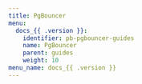 ```yaml
---
title: PgBouncer
menu:
  docs_{{ .version }}:
    identifier: pb-pgbouncer-guides
    name: PgBouncer
    parent: guides
    weight: 10
menu_name: docs_{{ .version }}
---
```


